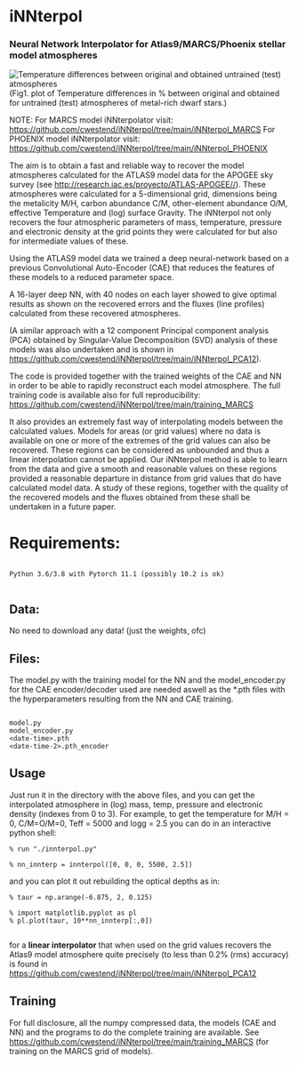 # iNNterpol
### Neural Network Interpolator for Atlas9/MARCS/Phoenix stellar model atmospheres

![Temperature differences between original and obtained untrained (test) atmospheres](../assets/DTemp_chkCAE_16_71_M0_mp05_lgg45_scale.png?raw=true)
(Fig1. plot of Temperature differences in % between original and obtained for untrained (test) atmospheres of metal-rich dwarf stars.)

NOTE: For MARCS model iNNterpolator visit:  https://github.com/cwestend/iNNterpol/tree/main/iNNterpol_MARCS
For PHOENIX model iNNterpolator visit:  https://github.com/cwestend/iNNterpol/tree/main/iNNterpol_PHOENIX

The aim is to obtain a fast and reliable way to recover the model atmospheres calculated for the ATLAS9 model data for the 
APOGEE sky survey (see http://research.iac.es/proyecto/ATLAS-APOGEE//). These atmospheres were calculated
for a 5-dimensional grid, dimensions being the  metalicity M/H, carbon abundance C/M, other-element abundance O/M, effective 
Temperature and (log) surface Gravity. The iNNterpol not only recovers the four atmospheric parameters of mass, temperature, 
pressure and electronic density at the grid points they were calculated for but also for intermediate values of these.

Using the ATLAS9 model data we trained a deep neural-network based on a previous Convolutional Auto-Encoder (CAE)
that reduces the features of these models to a reduced parameter space. 

A 16-layer deep NN, with 40 nodes on each layer showed to give optimal results as shown on the recovered errors
and the fluxes (line profiles) calculated from these recovered atmospheres.

(A similar approach with a 12 component Principal component analysis (PCA) obtained by Singular-Value Decomposition (SVD) analysis of these models
was also undertaken and is shown in https://github.com/cwestend/iNNterpol/tree/main/iNNterpol_PCA12).


The code is provided together with the trained weights of the CAE and NN in order to be able to rapidly reconstruct each model atmosphere.
The full training code is available also for full reproducibility: https://github.com/cwestend/iNNterpol/tree/main/training_MARCS 

It also provides an extremely fast way of interpolating models between the calculated values. Models for areas (or grid values) where no data
is available on one or more of the extremes of the grid values can also be recovered. These regions can be considered as 
unbounded and thus a linear interpolation cannot be applied. Our iNNterpol method is able to learn from the data and give 
a smooth and reasonable values on these regions provided a reasonable departure in distance from grid values that do have 
calculated model data. A study of these regions, together with the quality of the recovered models and the fluxes obtained 
from these shall be undertaken in a future paper.

# Requirements:


```

Python 3.6/3.8 with Pytorch 11.1 (possibly 10.2 is ok)


```
## Data:

No need to download any data! (just the weights, ofc) 

## Files:

The model.py with the training model for the NN and the model_encoder.py for the CAE encoder/decoder used are needed aswell as the *.pth files with the hyperparameters resulting from the NN and CAE training.

```

model.py
model_encoder.py
<date-time>.pth
<date-time-2>.pth_encoder

```

## Usage

Just run it in the directory with the above files, and you can get the interpolated atmosphere in (log) mass, temp, pressure and electronic density (indexes from 0 to 3). For example, to get the temperature for M/H = 0, C/M=O/M=0, Teff = 5000 and logg = 2.5 you can do in an interactive python shell:

```
% run "./innterpol.py"

% nn_innterp = innterpol([0, 0, 0, 5500, 2.5])
```

and you can plot it out rebuilding the optical depths as in:

```
% taur = np.arange(-6.875, 2, 0.125)

% import matplotlib.pyplot as pl 
% pl.plot(taur, 10**nn_innterp[:,0])


```

for a **linear interpolator** that when used on the grid values recovers the Atlas9 model atmosphere quite precisely (to less than 0.2% (rms) accuracy) 
is found in https://github.com/cwestend/iNNterpol/tree/main/iNNterpol_PCA12

## Training

For full disclosure, all the numpy compressed data, the models (CAE and NN) and the programs to do the complete training are available. 
See https://github.com/cwestend/iNNterpol/tree/main/training_MARCS (for training on the MARCS grid of models). 

